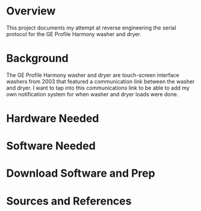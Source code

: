 # Overview
This project documents my attempt at reverse engineering the serial protocol for the GE Profile Harmony washer and dryer. 

# Background
The GE Profile Harmony washer and dryer are touch-screen interface washers from 2003 that featured a communication link between the washer and dryer. I want to tap into this communications link to be able to add my own notification system for when washer and dryer loads were done. 

# Hardware Needed 

# Software Needed 

# Download Software and Prep
 
# Sources and References
